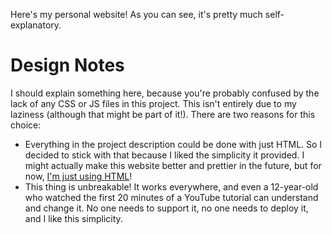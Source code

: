 Here's my personal website! As you can see, it's pretty much self-explanatory.

# Design Notes

I should explain something here, because you're probably confused by the lack of 
any CSS or JS files in this project. This isn't entirely due to my laziness 
(although that might be part of it!). There are two reasons for this choice:

- Everything in the project description could be done with just HTML. So I 
decided to stick with that because I liked the simplicity it provided. I 
might actually make this website better and prettier in the future, 
but for now, [I'm just using HTML](https://justfuckingusehtml.com)!
- This thing is unbreakable! It works everywhere, and even a 12-year-old who 
watched the first 20 minutes of a YouTube tutorial can understand and change 
it. No one needs to support it, no one needs to deploy it, and I like this 
simplicity.
